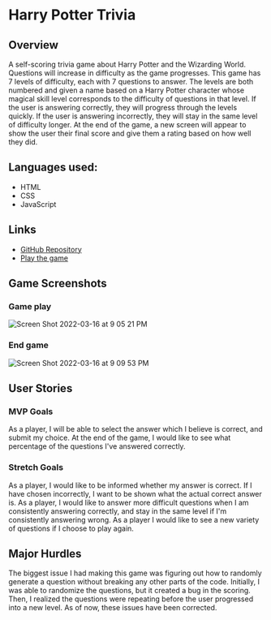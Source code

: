 # Harry Potter Trivia
## Overview
A self-scoring trivia game about Harry Potter and the Wizarding World. Questions will increase in difficulty as the game progresses.
This game has 7 levels of difficulty, each with 7 questions to answer. The levels are both numbered and given a name based on a Harry Potter character whose magical skill level corresponds to the difficulty of questions in that level.
If the user is answering correctly, they will progress through the levels quickly. If the user is answering incorrectly, they will stay in the same level of difficulty longer.
At the end of the game, a new screen will appear to show the user their final score and give them a rating based on how well they did.
## Languages used:
- HTML
- CSS
- JavaScript
## Links
- [GitHub Repository](https://github.com/danianise/triviagame)
- [Play the game](https://danianise.github.io/triviagame/)
## Game Screenshots
### Game play
![Screen Shot 2022-03-16 at 9 05 21 PM](https://user-images.githubusercontent.com/97096664/158716387-f21810b4-2420-4d73-9086-91d41b757e94.png)
### End game
![Screen Shot 2022-03-16 at 9 09 53 PM](https://user-images.githubusercontent.com/97096664/158716798-6dea148d-a8f6-4b0a-87bf-83682a936075.png)
## User Stories
### MVP Goals
As a player, I will be able to select the answer which I believe is correct, and submit my choice.
At the end of the game, I would like to see what percentage of the questions I've answered correctly.
### Stretch Goals
As a player, I would like to be informed whether my answer is correct. If I have chosen incorrectly, I want to be shown what the actual correct answer is.
As a player, I would like to answer more difficult questions when I am consistently answering correctly, and stay in the same level if I'm consistently answering wrong.
As a player I would like to see a new variety of questions if I choose to play again.
## Major Hurdles
The biggest issue I had making this game was figuring out how to randomly generate a question without breaking any other parts of the code. Initially, I was able to randomize the questions, but it created a bug in the scoring. Then, I realized the questions were repeating before the user progressed into a new level. As of now, these issues have been corrected.
